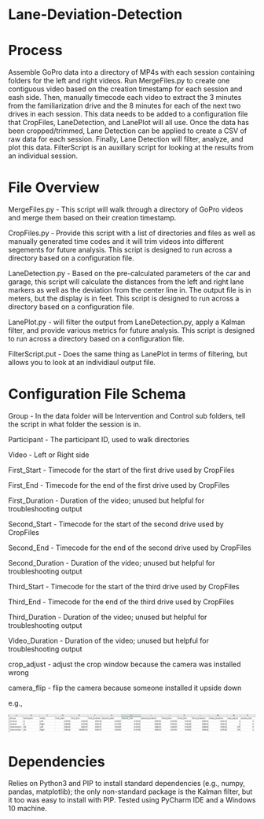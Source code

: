 # Lane-Deviation-Detection

# Process

Assemble GoPro data into a directory of MP4s with each session containing folders for the left and right videos. Run MergeFiles.py to create one contiguous video based on the creation timestamp for each session and eash side. Then, manually timecode each video to extract the 3 minutes from the familiarization drive and the 8 minutes for each of the next two drives in each session. This data needs to be added to a configuration file that CropFiles, LaneDetection, and LanePlot will all use. Once the data has been cropped/trimmed, Lane Detection can be applied to create a CSV of raw data for each session. Finally, Lane Detection will filter, analyze, and plot this data. FilterScript is an auxillary script for looking at the results from an individual session.

# File Overview

MergeFiles.py - This script will walk through a directory of GoPro videos and merge them based on their creation timestamp.

CropFiles.py - Provide this script with a list of directories and files as well as manually generated time codes and it will trim videos into different segements for future analysis. This script is designed to run across a directory based on a configuration file.

LaneDetection.py - Based on the pre-calculated parameters of the car and garage, this script will calculate the distances from the left and right lane markers as well as the deviation from the center line in. The output file is in meters, but the display is in feet. This script is designed to run across a directory based on a configuration file.

LanePlot.py - will filter the output from LaneDetection.py, apply a Kalman filter, and provide various metrics for future analysis. This script is designed to run across a directory based on a configuration file.

FilterScript.put - Does the same thing as LanePlot in terms of filtering, but allows you to look at an individiaul output file.

# Configuration File Schema

Group - In the data folder will be Intervention and Control sub folders, tell the script in what folder the session is in.

Participant - The participant ID, used to walk directories

Video	- Left or Right side

First_Start - Timecode for the start of the first drive used by CropFiles

First_End	- Timecode for the end of the first drive used by CropFiles

First_Duration - Duration of the video; unused but helpful for troubleshooting output

Second_Start - Timecode for the start of the second drive used by CropFiles

Second_End - Timecode for the end of the second drive used by CropFiles

Second_Duration - Duration of the video; unused but helpful for troubleshooting output

Third_Start - Timecode for the start of the third drive used by CropFiles

Third_End - Timecode for the end of the third drive used by CropFiles

Third_Duration - Duration of the video; unused but helpful for troubleshooting output

Video_Duration - Duration of the video; unused but helpful for troubleshooting output

crop_adjust	- adjust the crop window because the camera was installed wrong

camera_flip - flip the camera because someone installed it upside down

e.g.,

![Image of ConfigurationFile](https://github.com/PervasiveWellbeingTech/Lane-Deviation-Detection/blob/master/imgs/ConfigExample.PNG?raw=true)

# Dependencies
Relies on Python3 and PIP to install standard dependencies (e.g., numpy, pandas, matplotlib); the only non-standard package is the Kalman filter, but it too was easy to install with PIP. Tested using PyCharm IDE and a Windows 10 machine.
